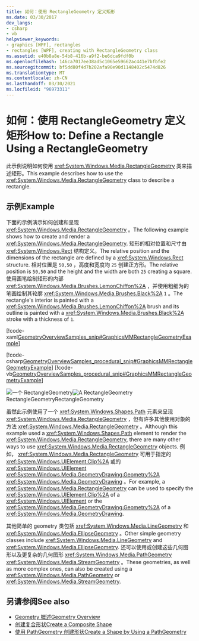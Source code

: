 ```yaml
---
title: 如何：使用 RectangleGeometry 定义矩形
ms.date: 03/30/2017
dev_langs:
- csharp
- vb
helpviewer_keywords:
- graphics [WPF], rectangles
- rectangles [WPF], creating with RectangleGeometry class
ms.assetid: e40b8a8e-54b8-416b-a9f2-be6dca9fdf0b
ms.openlocfilehash: 146ca7017ee38ad5c1065e59662ac441e7bfbfe2
ms.sourcegitcommit: bf5dd80f4d7b202afa90e90d1148402c5474d826
ms.translationtype: MT
ms.contentlocale: zh-CN
ms.lasthandoff: 03/30/2021
ms.locfileid: "96973311"
---
```

# <a name="how-to-define-a-rectangle-using-a-rectanglegeometry"></a><span data-ttu-id="59a88-102">如何：使用 RectangleGeometry 定义矩形</span><span class="sxs-lookup"><span data-stu-id="59a88-102">How to: Define a Rectangle Using a RectangleGeometry</span></span>
<span data-ttu-id="59a88-103">此示例说明如何使用 <xref:System.Windows.Media.RectangleGeometry> 类来描述矩形。</span><span class="sxs-lookup"><span data-stu-id="59a88-103">This example describes how to use the <xref:System.Windows.Media.RectangleGeometry> class to describe a rectangle.</span></span>  
  
## <a name="example"></a><span data-ttu-id="59a88-104">示例</span><span class="sxs-lookup"><span data-stu-id="59a88-104">Example</span></span>  
 <span data-ttu-id="59a88-105">下面的示例演示如何创建和呈现 <xref:System.Windows.Media.RectangleGeometry> 。</span><span class="sxs-lookup"><span data-stu-id="59a88-105">The following example shows how to create and render a <xref:System.Windows.Media.RectangleGeometry>.</span></span>  <span data-ttu-id="59a88-106">矩形的相对位置和尺寸由 <xref:System.Windows.Rect> 结构定义。</span><span class="sxs-lookup"><span data-stu-id="59a88-106">The relative position and the dimensions of the rectangle are defined by a <xref:System.Windows.Rect> structure.</span></span> <span data-ttu-id="59a88-107">相对位置是 `50,50` ，高度和宽度均 `25` 创建正方形。</span><span class="sxs-lookup"><span data-stu-id="59a88-107">The relative position is `50,50` and the height and the width are both `25` creating a square.</span></span> <span data-ttu-id="59a88-108">使用画笔绘制矩形的内部 <xref:System.Windows.Media.Brushes.LemonChiffon%2A> ，并使用粗细为的笔画绘制其轮廓 <xref:System.Windows.Media.Brushes.Black%2A> `1` 。</span><span class="sxs-lookup"><span data-stu-id="59a88-108">The rectangle's interior is painted with a <xref:System.Windows.Media.Brushes.LemonChiffon%2A> brush and its outline is painted with a <xref:System.Windows.Media.Brushes.Black%2A> stroke with a thickness of `1`.</span></span>  
  
 [!code-xaml[GeometryOverviewSamples_snip#GraphicsMMRectangleGeometryExample](~/samples/snippets/csharp/VS_Snippets_Wpf/GeometryOverviewSamples_snip/CS/GeometryExamples.xaml#graphicsmmrectanglegeometryexample)]  
  
 [!code-csharp[GeometryOverviewSamples_procedural_snip#GraphicsMMRectangleGeometryExample](~/samples/snippets/csharp/VS_Snippets_Wpf/GeometryOverviewSamples_procedural_snip/CSharp/GeometryExamples.cs#graphicsmmrectanglegeometryexample)]
 [!code-vb[GeometryOverviewSamples_procedural_snip#GraphicsMMRectangleGeometryExample](~/samples/snippets/visualbasic/VS_Snippets_Wpf/GeometryOverviewSamples_procedural_snip/visualbasic/geometryexamples.vb#graphicsmmrectanglegeometryexample)]  
  
 <span data-ttu-id="59a88-109">![一个 RectangleGeometry](./media/graphicsmm-rectangle.gif "graphicsmm_rectangle")</span><span class="sxs-lookup"><span data-stu-id="59a88-109">![A RectangleGeometry](./media/graphicsmm-rectangle.gif "graphicsmm_rectangle")</span></span>  
<span data-ttu-id="59a88-110">RectangleGeometry</span><span class="sxs-lookup"><span data-stu-id="59a88-110">RectangleGeometry</span></span>  
  
 <span data-ttu-id="59a88-111">虽然此示例使用了一个 <xref:System.Windows.Shapes.Path> 元素来呈现 <xref:System.Windows.Media.RectangleGeometry> ，但有许多其他使用对象的方法 <xref:System.Windows.Media.RectangleGeometry> 。</span><span class="sxs-lookup"><span data-stu-id="59a88-111">Although this example used a <xref:System.Windows.Shapes.Path> element to render the <xref:System.Windows.Media.RectangleGeometry>, there are many other ways to use <xref:System.Windows.Media.RectangleGeometry> objects.</span></span> <span data-ttu-id="59a88-112">例如， <xref:System.Windows.Media.RectangleGeometry> 可用于指定的 <xref:System.Windows.UIElement.Clip%2A> 或的 <xref:System.Windows.UIElement> <xref:System.Windows.Media.GeometryDrawing.Geometry%2A> <xref:System.Windows.Media.GeometryDrawing> 。</span><span class="sxs-lookup"><span data-stu-id="59a88-112">For example, a <xref:System.Windows.Media.RectangleGeometry> can be used to specify the <xref:System.Windows.UIElement.Clip%2A> of a <xref:System.Windows.UIElement> or the <xref:System.Windows.Media.GeometryDrawing.Geometry%2A> of a <xref:System.Windows.Media.GeometryDrawing>.</span></span>  
  
 <span data-ttu-id="59a88-113">其他简单的 geometry 类包括 <xref:System.Windows.Media.LineGeometry> 和 <xref:System.Windows.Media.EllipseGeometry> 。</span><span class="sxs-lookup"><span data-stu-id="59a88-113">Other simple geometry classes include <xref:System.Windows.Media.LineGeometry> and <xref:System.Windows.Media.EllipseGeometry>.</span></span> <span data-ttu-id="59a88-114">还可以使用或创建这些几何图形以及更复杂的几何图形 <xref:System.Windows.Media.PathGeometry> <xref:System.Windows.Media.StreamGeometry> 。</span><span class="sxs-lookup"><span data-stu-id="59a88-114">These geometries, as well as more complex ones, can also be created using a <xref:System.Windows.Media.PathGeometry> or <xref:System.Windows.Media.StreamGeometry>.</span></span>  
  
## <a name="see-also"></a><span data-ttu-id="59a88-115">另请参阅</span><span class="sxs-lookup"><span data-stu-id="59a88-115">See also</span></span>

- [<span data-ttu-id="59a88-116">Geometry 概述</span><span class="sxs-lookup"><span data-stu-id="59a88-116">Geometry Overview</span></span>](geometry-overview.md)
- [<span data-ttu-id="59a88-117">创建复合形状</span><span class="sxs-lookup"><span data-stu-id="59a88-117">Create a Composite Shape</span></span>](how-to-create-a-composite-shape.md)
- [<span data-ttu-id="59a88-118">使用 PathGeometry 创建形状</span><span class="sxs-lookup"><span data-stu-id="59a88-118">Create a Shape by Using a PathGeometry</span></span>](how-to-create-a-shape-by-using-a-pathgeometry.md)
